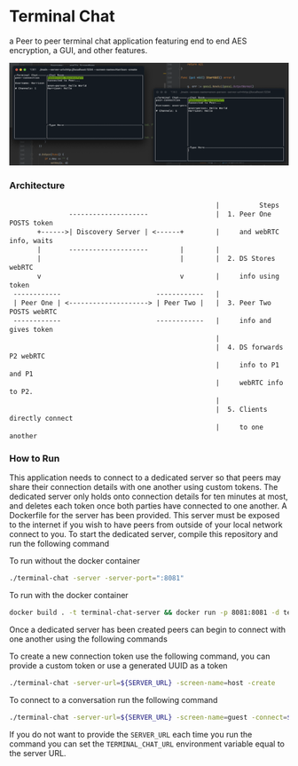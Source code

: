 # Terminal Chat

a Peer to peer terminal chat application featuring end to end AES encryption, a GUI, and other features.

![example](./screen-shot.png)

### Architecture
```
                                                    |          Steps
               --------------------                 |  1. Peer One POSTS token
       +------>| Discovery Server | <------+        |     and webRTC info, waits 
       |       --------------------        |        |     
       |                                   |        |  2. DS Stores webRTC   
       v                                   v        |     info using token
 ------------                        ------------   |              
 | Peer One | <--------------------> | Peer Two |   |  3. Peer Two POSTS webRTC 
 ------------                        ------------   |     info and gives token
                                                    |   
                                                    |  4. DS forwards P2 webRTC
                                                    |     info to P1 and P1 
                                                    |     webRTC info to P2.
                                                    | 
                                                    |  5. Clients directly connect 
                                                    |     to one another  
```                        


### How to Run 

This application needs to connect to a dedicated server so that peers may share their
connection details with one another using custom tokens. The dedicated server only
holds onto connection details for ten minutes at most, and deletes each token once
both parties have connected to one another. A Dockerfile for the server has been provided. 
This server must be exposed to the internet if you wish to have peers from outside of 
your local network connect to you. To start the dedicated server, compile this repository and run 
the following command 

To run without the docker container
```bash
./terminal-chat -server -server-port=":8081"
```

To run with the docker container
```bash 
docker build . -t terminal-chat-server && docker run -p 8081:8081 -d terminal-chat-server 
```

Once a dedicated server has been created peers can begin to connect with one another using the following commands

To create a new connection token use the following command, you can provide a custom token or use a generated UUID as a token
```bash 
./terminal-chat -server-url=${SERVER_URL} -screen-name=host -create
```

To connect to a conversation run the following command 
```bash 
./terminal-chat -server-url=${SERVER_URL} -screen-name=guest -connect=${TOKEN}
```

If you do not want to provide the `SERVER_URL` each time you run the command you can set 
the `TERMINAL_CHAT_URL` environment variable equal to the server URL.